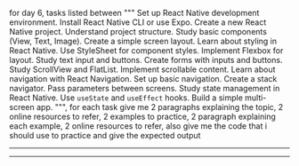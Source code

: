 for day 6, tasks listed between
"""
Set up React Native development environment.
Install React Native CLI or use Expo.
Create a new React Native project.
Understand project structure.
Study basic components (View, Text, Image).
Create a simple screen layout.
Learn about styling in React Native.
Use StyleSheet for component styles.
Implement Flexbox for layout.
Study text input and buttons.
Create forms with inputs and buttons.
Study ScrollView and FlatList.
Implement scrollable content.
Learn about navigation with React Navigation.
Set up basic navigation.
Create a stack navigator.
Pass parameters between screens.
Study state management in React Native.
Use `useState` and `useEffect` hooks.
Build a simple multi-screen app.
""", for each task give me 2 paragraphs explaining the topic, 2 online resources to refer, 2 examples to practice, 2 paragraph explaining each example, 2 online resources to refer, also give me the code that i should use to practice and give the expected output

---

---
